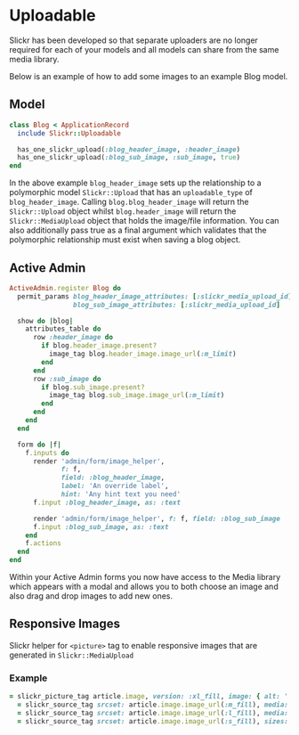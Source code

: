 # Uploadable

Slickr has been developed so that separate uploaders are no longer required
for each of your models and all models can share from the same media library.

Below is an example of how to add some images to an example Blog model.

## Model

```ruby
class Blog < ApplicationRecord
  include Slickr::Uploadable

  has_one_slickr_upload(:blog_header_image, :header_image)
  has_one_slickr_upload(:blog_sub_image, :sub_image, true)
end
```

In the above example ```blog_header_image``` sets up the relationship to a
polymorphic model ```Slickr::Upload``` that has an ```uploadable_type```
of ```blog_header_image```. Calling ```blog.blog_header_image``` will return
the ```Slickr::Upload``` object whilst ```blog.header_image``` will return
the ```Slickr::MediaUpload``` object that holds the image/file information.
You can also additionally pass true as a final argument which validates that
the polymorphic relationship must exist when saving a blog object.

## Active Admin

```ruby
ActiveAdmin.register Blog do
  permit_params blog_header_image_attributes: [:slickr_media_upload_id],
                blog_sub_image_attributes: [:slickr_media_upload_id]

  show do |blog|
    attributes_table do
      row :header_image do
        if blog.header_image.present?
          image_tag blog.header_image.image_url(:m_limit)
        end
      end
      row :sub_image do
        if blog.sub_image.present?
          image_tag blog.sub_image.image_url(:m_limit)
        end
      end
    end
  end

  form do |f|
    f.inputs do
      render 'admin/form/image_helper',
             f: f,
             field: :blog_header_image,
             label: 'An override label',
             hint: 'Any hint text you need'
      f.input :blog_header_image, as: :text

      render 'admin/form/image_helper', f: f, field: :blog_sub_image
      f.input :blog_sub_image, as: :text
    end
    f.actions
  end
end
```

Within your Active Admin forms you now have access to the Media library which
appears with a modal and allows you to both choose an image and also drag and
drop images to add new ones.

## Responsive Images

Slickr helper for ```<picture>``` tag to enable responsive images that are
generated in ```Slickr::MediaUpload```

### Example

```ruby
= slickr_picture_tag article.image, version: :xl_fill, image: { alt: ''} do
  = slickr_source_tag srcset: article.image.image_url(:m_fill), media: '(min-width: 200px)', sizes: '100vw'
  = slickr_source_tag srcset: article.image.image_url(:l_fill), media: '(min-width: 600px)', sizes: '100vw'
  = slickr_source_tag srcset: article.image.image_url(:s_fill), sizes: '100vw'
```
